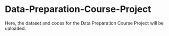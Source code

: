 # Data-Preparation-Course-Project
Here, the dataset and codes for the Data Preparation Course Project will be uploaded.
